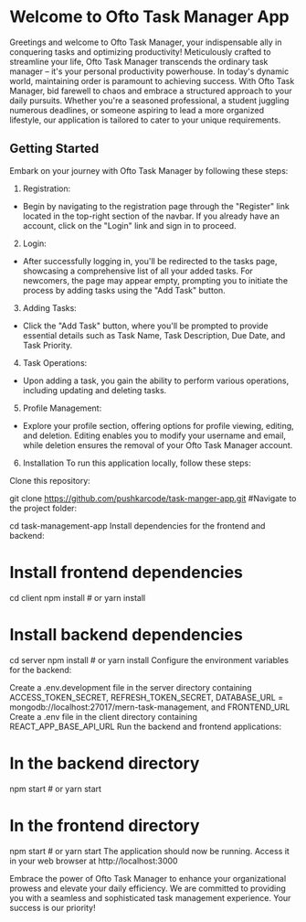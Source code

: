 # Welcome to Ofto Task Manager App
Greetings and welcome to Ofto Task Manager, your indispensable ally in conquering tasks and optimizing productivity! Meticulously crafted to streamline your life, Ofto Task Manager transcends the ordinary task manager – it's your personal productivity powerhouse. In today's dynamic world, maintaining order is paramount to achieving success. With Ofto Task Manager, bid farewell to chaos and embrace a structured approach to your daily pursuits. Whether you're a seasoned professional, a student juggling numerous deadlines, or someone aspiring to lead a more organized lifestyle, our application is tailored to cater to your unique requirements.

## Getting Started
Embark on your journey with Ofto Task Manager by following these steps:

1. Registration:

 - Begin by navigating to the registration page through the "Register" link located in the top-right section of the navbar. If you already have an account, click on the "Login" link and sign in to proceed.

2. Login:

 - After successfully logging in, you'll be redirected to the tasks page, showcasing a comprehensive list of all your added tasks. For newcomers, the page may appear empty, prompting you to initiate the process by adding tasks using the "Add Task" button.

3. Adding Tasks:

 - Click the "Add Task" button, where you'll be prompted to provide essential details such as Task Name, Task Description, Due Date, and Task Priority.

4. Task Operations:

 - Upon adding a task, you gain the ability to perform various operations, including updating and deleting tasks.

5. Profile Management:

 - Explore your profile section, offering options for profile viewing, editing, and deletion. Editing enables you to modify your username and email, while deletion ensures the removal of your Ofto Task Manager account.

6. Installation
To run this application locally, follow these steps:

Clone this repository:

git clone https://github.com/pushkarcode/task-manger-app.git
#Navigate to the project folder:

cd task-management-app
Install dependencies for the frontend and backend:

# Install frontend dependencies
cd client
npm install # or yarn install

# Install backend dependencies
cd server
npm install # or yarn install
Configure the environment variables for the backend:

Create a .env.development file in the server directory containing
  ACCESS_TOKEN_SECRET, REFRESH_TOKEN_SECRET, DATABASE_URL = mongodb://localhost:27017/mern-task-management, and FRONTEND_URL
Create a .env file in the client directory containing
  REACT_APP_BASE_API_URL
Run the backend and frontend applications:

# In the backend directory
npm start # or yarn start

# In the frontend directory
npm start # or yarn start
The application should now be running. Access it in your web browser at http://localhost:3000

Embrace the power of Ofto Task Manager to enhance your organizational prowess and elevate your daily efficiency. We are committed to providing you with a seamless and sophisticated task management experience. Your success is our priority!
